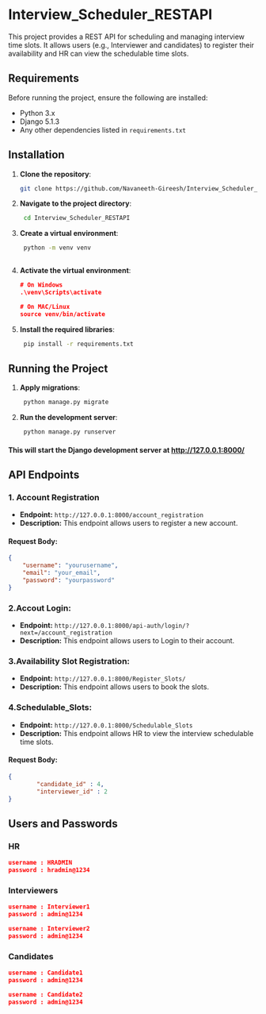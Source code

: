 # Interview_Scheduler_RESTAPI


This project provides a REST API for scheduling and managing interview time slots. It allows users (e.g.,
 Interviewer and candidates) to register their availability and HR can view the schedulable time slots.

## Requirements

Before running the project, ensure the following are installed:

- Python 3.x 
- Django 5.1.3
- Any other dependencies listed in `requirements.txt`

## Installation

1. **Clone the repository**:
   ```bash
   git clone https://github.com/Navaneeth-Gireesh/Interview_Scheduler_RESTAPI.git

2. **Navigate to the project directory**:
   ```bash
    cd Interview_Scheduler_RESTAPI

3. **Create a virtual environment**:
   ```bash
    python -m venv venv
    
4. **Activate the virtual environment**:
    ```json
    # On Windows
    .\venv\Scripts\activate 

    # On MAC/Linux
    source venv/bin/activate 
    ```

5. **Install the required libraries**:
   ```bash
    pip install -r requirements.txt

## Running the Project

1. **Apply migrations**:
   ```bash
    python manage.py migrate

2. **Run the development server**:
   ```bash
    python manage.py runserver

#### This will start the Django development server at http://127.0.0.1:8000/

## API Endpoints

### 1. Account Registration
- **Endpoint:**  `http://127.0.0.1:8000/account_registration`
- **Description:** This endpoint allows users to register a new account.
  
#### Request Body:
```json
{
    "username": "yourusername",
    "email": "your_email",
    "password": "yourpassword"
}
```

### 2.Accout Login:
- **Endpoint:**  `http://127.0.0.1:8000/api-auth/login/?next=/account_registration`
- **Description:** This endpoint allows users to Login to their account.
  

### 3.Availability Slot Registration:
- **Endpoint:**  `http://127.0.0.1:8000/Register_Slots/`
- **Description:** This endpoint allows users to book the slots.
  

### 4.Schedulable_Slots:
- **Endpoint:**  `http://127.0.0.1:8000/Schedulable_Slots`
- **Description:** This endpoint allows HR to view the interview schedulable time slots.

#### Request Body:
```json
{
        "candidate_id" : 4,
        "interviewer_id" : 2
}

```





## Users and Passwords

### HR
```json
username : HRADMIN
password : hradmin@1234
```
### Interviewers

```json
username : Interviewer1
password : admin@1234
```

```json
username : Interviewer2
password : admin@1234
```

### Candidates
```json
username : Candidate1
password : admin@1234
```

```json
username : Candidate2
password : admin@1234
```
